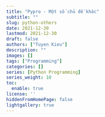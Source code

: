 ```yaml
---
title: "Pypro - Một số chủ đề khác"
subtitle: ""
slug: python-others
date: 2021-12-30
lastmod: 2021-12-30
draft: false
authors: ["Tuyen Kieu"]
description: ""
images: []
tags: ["Programming"]
categories: []
series: [Python Programming]
series_weight: 10
toc:
  enable: true
license: ''  
hiddenFromHomePage: false
lightgallery: true
---
```


<!--more-->